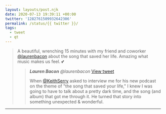 ```yaml
---
layout: layouts/post.njk
date: 2020-07-13 19:39:11 +00:00
twitter: '1282761509932642306'
permalink: /status/{{ twitter }}/
tags: 
  - tweet
  - qt
---
```


> A beautiful, wrenching 15 minutes with my friend and coworker [@laurenbacon](https://twitter.com/laurenbacon) about the song that saved her life. Amazing what music makes us feel. 💕 
> 
> > <cite>**Lauren Bacon** @laurenbacon</cite> [View tweet](https://twitter.com/laurenbacon/status/1282728428618289160)
> > 
> > When [@KeithSerry](https://twitter.com/KeithSerry) asked to interview me for his new podcast on the theme of "the song that saved your life," I knew I was going to have to talk about a pretty dark time, and the song (and album) that got me through it. He turned that story into something unexpected & wonderful.

---
